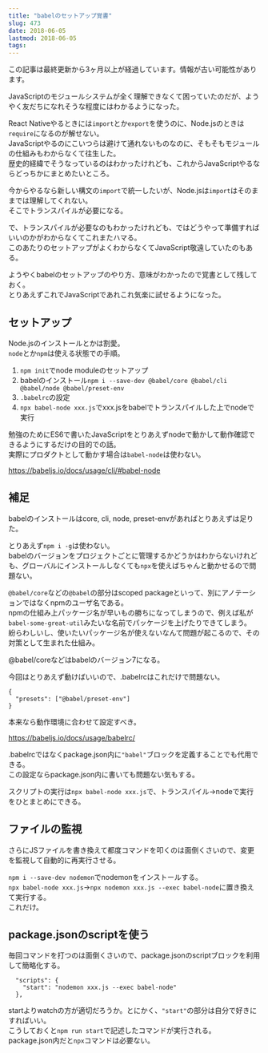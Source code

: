 ```yaml
---
title: "babelのセットアップ覚書"
slug: 473
date: 2018-06-05
lastmod: 2018-06-05
tags: 
---
```


<div id="wppda_alert">この記事は最終更新から3ヶ月以上が経過しています。情報が古い可能性があります。</div><p>JavaScriptのモジュールシステムが全く理解できなくて困っていたのだが、ようやく友だちになれそうな程度にはわかるようになった。</p>
<p>React Nativeやるときには<code>import</code>とか<code>export</code>を使うのに、Node.jsのときは<code>require</code>になるのが解せない。<br />
JavaScriptやるのにこいつらは避けて通れないものなのに、そもそもモジュールの仕組みもわからなくて往生した。<br />
歴史的経緯でそうなっているのはわかったけれども、これからJavaScriptやるならどっちかにまとめたいところ。</p>
<p>今からやるなら新しい構文の<code>import</code>で統一したいが、Node.jsは<code>import</code>はそのままでは理解してくれない。<br />
そこでトランスパイルが必要になる。</p>
<p>で、トランスパイルが必要なのもわかったけれども、ではどうやって準備すればいいのかがわからなくてこれまたハマる。<br />
このあたりのセットアップがよくわからなくてJavaScript敬遠していたのもある。</p>
<p>ようやくbabelのセットアップのやり方、意味がわかったので覚書として残しておく。<br />
とりあえずこれでJavaScriptであれこれ気楽に試せるようになった。</p>
<h2>セットアップ</h2>
<p>Node.jsのインストールとかは割愛。<br />
<code>node</code>とか<code>npm</code>は使える状態での手順。</p>
<ol>
<li><code>npm init</code>でnode moduleのセットアップ</li>
<li>babelのインストール<code>npm i --save-dev @babel/core @babel/cli @babel/node @babel/preset-env</code></li>
<li><code>.babelrc</code>の設定</li>
<li><code>npx babel-node xxx.js</code>でxxx.jsをbabelでトランスパイルした上でnodeで実行</li>
</ol>
<p>勉強のためにES6で書いたJavaScriptをとりあえずnodeで動かして動作確認できるようにするだけの目的での話。<br />
実際にプロダクトとして動かす場合は<code>babel-node</code>は使わない。</p>
<p><a href="https://babeljs.io/docs/usage/cli/#babel-node">https://babeljs.io/docs/usage/cli/#babel-node</a></p>
<h2>補足</h2>
<p>babelのインストールはcore, cli, node, preset-envがあればとりあえずは足りた。</p>
<p>とりあえず<code>npm i -g</code>は使わない。<br />
babelのバージョンをプロジェクトごとに管理するかどうかはわからないけれども、グローバルにインストールしなくても<code>npx</code>を使えばちゃんと動かせるので問題ない。</p>
<p><code>@babel/core</code>などの<code>@babel</code>の部分はscoped packageといって、別にアノテーションではなくnpmのユーザ名である。<br />
npmの仕組み上パッケージ名が早いもの勝ちになってしまうので、例えば私が<code>babel-some-great-util</code>みたいな名前でパッケージを上げたりできてしまう。<br />
紛らわしいし、使いたいパッケージ名が使えないなんて問題が起こるので、その対策として生まれた仕組み。</p>
<p>@babel/coreなどはbabelのバージョン7になる。</p>
<p>今回はとりあえず動けばいいので、.babelrcはこれだけで問題ない。</p>
<pre><code>{
  "presets": ["@babel/preset-env"]
}
</code></pre>
<p>本来なら動作環境に合わせて設定すべき。</p>
<p><a href="https://babeljs.io/docs/usage/babelrc/">https://babeljs.io/docs/usage/babelrc/</a></p>
<p>.babelrcではなくpackage.json内に<code>"babel"</code>ブロックを定義することでも代用できる。<br />
この設定ならpackage.json内に書いても問題ない気もする。</p>
<p>スクリプトの実行は<code>npx babel-node xxx.js</code>で、トランスパイル→nodeで実行をひとまとめにできる。</p>
<h2>ファイルの監視</h2>
<p>さらにJSファイルを書き換えて都度コマンドを叩くのは面倒くさいので、変更を監視して自動的に再実行させる。</p>
<p><code>npm i --save-dev nodemon</code>でnodemonをインストールする。<br />
<code>npx babel-node xxx.js</code>→<code>npx nodemon xxx.js --exec babel-node</code>に置き換えて実行する。<br />
これだけ。</p>
<h2>package.jsonのscriptを使う</h2>
<p>毎回コマンドを打つのは面倒くさいので、package.jsonのscriptブロックを利用して簡略化する。</p>
<pre><code>  "scripts": {
    "start": "nodemon xxx.js --exec babel-node"
  },
</code></pre>
<p>startよりwatchの方が適切だろうか。とにかく、<code>"start"</code>の部分は自分で好きにすればいい。<br />
こうしておくと<code>npm run start</code>で記述したコマンドが実行される。<br />
package.json内だと<code>npx</code>コマンドは必要ない。</p>

  